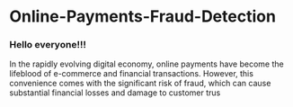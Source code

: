 # Online-Payments-Fraud-Detection

### Hello everyone!!!

In the rapidly evolving digital economy, online payments have become the lifeblood of e-commerce and financial transactions. However, this convenience comes with the significant risk of fraud, which can cause substantial financial losses and damage to customer trus
